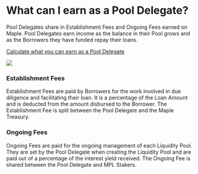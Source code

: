 # What can I earn as a Pool Delegate?‌

Pool Delegates share in Establishment Fees and Ongoing Fees earned on Maple. Pool Delegates earn income as the balance in their Pool grows and as the Borrowers they have funded repay their loans.

[Calculate what you can earn as a Pool Delegate](https://docs.google.com/spreadsheets/d/1aJGn-XXu1ltbNC_I3illa5iMT-fFgGff89G3Ucniwwk/edit?usp=sharing)



![](https://lh6.googleusercontent.com/cfqcaKTRvvji5_ihUGjGA9Aa0hSKzIv-4wYHvHmCcEnPKDAUylXC6shD_ye2926_dQu5TrM40NrXrTD_WSDLOt-_J2bXbeNCv-rvBfWf4BS2Dx7_B_nrUPNheFcWrSz-1ckzs6K7fB8)

### Establishment Fees

Establishment Fees are paid by Borrowers for the work involved in due diligence and facilitating their loan. It is a percentage of the Loan Amount and is deducted from the amount disbursed to the Borrower. The Establishment Fee is split between the Pool Delegate and the Maple Treasury.

### Ongoing Fees

Ongoing Fees are paid for the ongoing management of each Liquidity Pool. They are set by the Pool Delegate when creating the Liquidity Pool and are paid out of a percentage of the interest yield received. The Ongoing Fee is shared between the Pool Delegate and MPL Stakers.

